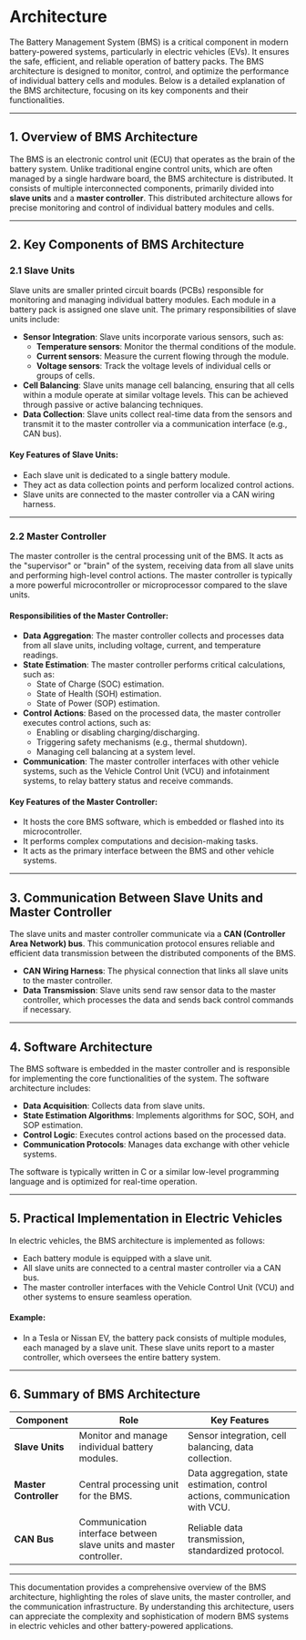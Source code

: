 # Architecture

The Battery Management System (BMS) is a critical component in modern battery-powered systems, particularly in electric vehicles (EVs). It ensures the safe, efficient, and reliable operation of battery packs. The BMS architecture is designed to monitor, control, and optimize the performance of individual battery cells and modules. Below is a detailed explanation of the BMS architecture, focusing on its key components and their functionalities.

---

## 1. **Overview of BMS Architecture**

The BMS is an electronic control unit (ECU) that operates as the brain of the battery system. Unlike traditional engine control units, which are often managed by a single hardware board, the BMS architecture is distributed. It consists of multiple interconnected components, primarily divided into **slave units** and a **master controller**. This distributed architecture allows for precise monitoring and control of individual battery modules and cells.

---

## 2. **Key Components of BMS Architecture**

### 2.1 **Slave Units**
Slave units are smaller printed circuit boards (PCBs) responsible for monitoring and managing individual battery modules. Each module in a battery pack is assigned one slave unit. The primary responsibilities of slave units include:

- **Sensor Integration**: Slave units incorporate various sensors, such as:
  - **Temperature sensors**: Monitor the thermal conditions of the module.
  - **Current sensors**: Measure the current flowing through the module.
  - **Voltage sensors**: Track the voltage levels of individual cells or groups of cells.
- **Cell Balancing**: Slave units manage cell balancing, ensuring that all cells within a module operate at similar voltage levels. This can be achieved through passive or active balancing techniques.
- **Data Collection**: Slave units collect real-time data from the sensors and transmit it to the master controller via a communication interface (e.g., CAN bus).

#### Key Features of Slave Units:
- Each slave unit is dedicated to a single battery module.
- They act as data collection points and perform localized control actions.
- Slave units are connected to the master controller via a CAN wiring harness.

---

### 2.2 **Master Controller**
The master controller is the central processing unit of the BMS. It acts as the "supervisor" or "brain" of the system, receiving data from all slave units and performing high-level control actions. The master controller is typically a more powerful microcontroller or microprocessor compared to the slave units.

#### Responsibilities of the Master Controller:
- **Data Aggregation**: The master controller collects and processes data from all slave units, including voltage, current, and temperature readings.
- **State Estimation**: The master controller performs critical calculations, such as:
  - State of Charge (SOC) estimation.
  - State of Health (SOH) estimation.
  - State of Power (SOP) estimation.
- **Control Actions**: Based on the processed data, the master controller executes control actions, such as:
  - Enabling or disabling charging/discharging.
  - Triggering safety mechanisms (e.g., thermal shutdown).
  - Managing cell balancing at a system level.
- **Communication**: The master controller interfaces with other vehicle systems, such as the Vehicle Control Unit (VCU) and infotainment systems, to relay battery status and receive commands.

#### Key Features of the Master Controller:
- It hosts the core BMS software, which is embedded or flashed into its microcontroller.
- It performs complex computations and decision-making tasks.
- It acts as the primary interface between the BMS and other vehicle systems.

---

## 3. **Communication Between Slave Units and Master Controller**

The slave units and master controller communicate via a **CAN (Controller Area Network) bus**. This communication protocol ensures reliable and efficient data transmission between the distributed components of the BMS.

- **CAN Wiring Harness**: The physical connection that links all slave units to the master controller.
- **Data Transmission**: Slave units send raw sensor data to the master controller, which processes the data and sends back control commands if necessary.

---

## 4. **Software Architecture**

The BMS software is embedded in the master controller and is responsible for implementing the core functionalities of the system. The software architecture includes:

- **Data Acquisition**: Collects data from slave units.
- **State Estimation Algorithms**: Implements algorithms for SOC, SOH, and SOP estimation.
- **Control Logic**: Executes control actions based on the processed data.
- **Communication Protocols**: Manages data exchange with other vehicle systems.

The software is typically written in C or a similar low-level programming language and is optimized for real-time operation.

---

## 5. **Practical Implementation in Electric Vehicles**

In electric vehicles, the BMS architecture is implemented as follows:
- Each battery module is equipped with a slave unit.
- All slave units are connected to a central master controller via a CAN bus.
- The master controller interfaces with the Vehicle Control Unit (VCU) and other systems to ensure seamless operation.

#### Example:
- In a Tesla or Nissan EV, the battery pack consists of multiple modules, each managed by a slave unit. These slave units report to a master controller, which oversees the entire battery system.

---

## 6. **Summary of BMS Architecture**

| **Component**       | **Role**                                                                 | **Key Features**                                                                 |
|----------------------|-------------------------------------------------------------------------|---------------------------------------------------------------------------------|
| **Slave Units**      | Monitor and manage individual battery modules.                         | Sensor integration, cell balancing, data collection.                            |
| **Master Controller**| Central processing unit for the BMS.                                   | Data aggregation, state estimation, control actions, communication with VCU.    |
| **CAN Bus**          | Communication interface between slave units and master controller.     | Reliable data transmission, standardized protocol.                              |

---

This documentation provides a comprehensive overview of the BMS architecture, highlighting the roles of slave units, the master controller, and the communication infrastructure. By understanding this architecture, users can appreciate the complexity and sophistication of modern BMS systems in electric vehicles and other battery-powered applications.